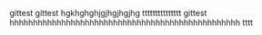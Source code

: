 gittest
gittest
hgkhghghjgjhgjhgjhg
ttttttttttttttt
gittest
hhhhhhhhhhhhhhhhhhhhhhhhhhhhhhhhhhhhhhhhhhhhhhhhh
tttt

